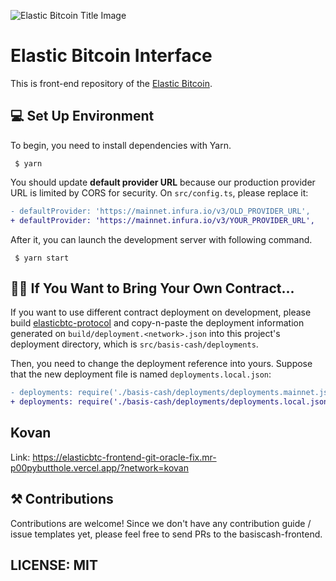 ![Elastic Bitcoin Title Image](https://raw.githubusercontent.com/elasticbtc/elasticbtc-frontend/master/public/header.jpg)

# Elastic Bitcoin Interface

This is front-end repository of the [Elastic Bitcoin](https://elasticbtc.fi/).

## 💻 Set Up Environment

To begin, you need to install dependencies with Yarn.

```
 $ yarn
```

You should update **default provider URL** because our production provider URL is limited by CORS for security.
On `src/config.ts`, please replace it:

```diff
- defaultProvider: 'https://mainnet.infura.io/v3/OLD_PROVIDER_URL',
+ defaultProvider: 'https://mainnet.infura.io/v3/YOUR_PROVIDER_URL',
```

After it, you can launch the development server with following command.

```
 $ yarn start
```

## 👩‍🌾 If You Want to Bring Your Own Contract...

If you want to use different contract deployment on development,
please build [elasticbtc-protocol](https://github.com/elasticbtc/elasticbtc-protocol) and copy-n-paste
the deployment information generated on `build/deployment.<network>.json` into this project's deployment directory,
which is `src/basis-cash/deployments`.

Then, you need to change the deployment reference into yours. Suppose that the new deployment file is named `deployments.local.json`:

```diff
- deployments: require('./basis-cash/deployments/deployments.mainnet.json'),
+ deployments: require('./basis-cash/deployments/deployments.local.json'),
```

## Kovan
Link: https://elasticbtc-frontend-git-oracle-fix.mr-p00pybutthole.vercel.app/?network=kovan

## ⚒ Contributions

Contributions are welcome! Since we don't have any contribution guide / issue templates yet,
please feel free to send PRs to the basiscash-frontend.

## LICENSE: MIT
